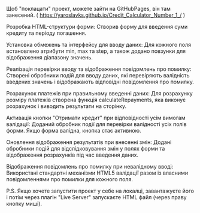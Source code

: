 Щоб "поклацати" проект, можете зайти на GitHubPages, він там занесений. ( https://yaroslavks.github.io/Credit_Calculator_Number_1_/ )

Розробка HTML-структури форми: Створив форму для введення суми кредиту та періоду погашення.

Установка обмежень та інтерфейсу для вводу даних: Для кожного поля встановлено атрибути min, max та step, а також додано повзунки для відображення діапазону значень.

Реалізація перевірки вводу та відображення повідомлень про помилку: Створені обробники подій для вводу даних, які перевіряють валідність введених значень і відображають відповідні повідомлення про помилку.

Розрахунок платежів при правильному введенні даних: Для розрахунку розміру платежів створена функція calculateRepayments, яка виконує розрахунок і виводить результати на сторінку.

Активація кнопки "Отримати кредит" при відповідності усім вимогам валідації: Доданий обробник події для перевірки валідності усіх полів форми. Якщо форма валідна, кнопка стає активною.

Оновлення відображення результатів при внесенні змін: Додані обробники подій для відслідковування змін у полях форми та відображення розрахунків під час введення даних.

Відображення повідомлень про помилку при невалідному вводі: Використані стандартні механізми HTML5 валідації разом із власними повідомленнями про помилки для кожного поля.


P.S. Якщо хочете запустити проект у себе на локалці, завантажуєте його і потім через плагін "Live Server" запускаєте HTML файл (через праву кнопку миші). 
